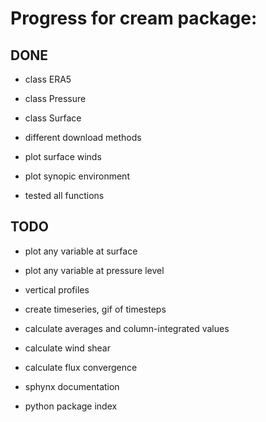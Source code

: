 # Progress for cream package: 


## DONE 

- class ERA5
- class Pressure 
- class Surface

- different download methods 
- plot surface winds 
- plot synopic environment 

- tested all functions


## TODO 


- plot any variable at surface 
- plot any variable at pressure level 
- vertical profiles 
- create timeseries, gif of timesteps 

- calculate averages and column-integrated values 
- calculate wind shear 
- calculate flux convergence 

- sphynx documentation 
- python package index 

